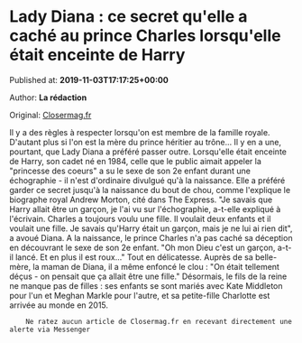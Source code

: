 
# Lady Diana : ce secret qu'elle a caché au prince Charles lorsqu'elle était enceinte de Harry

Published at: **2019-11-03T17:17:25+00:00**

Author: **La rédaction**

Original: [Closermag.fr](https://www.closermag.fr/royautes/lady-diana-ce-secret-qu-elle-a-cache-au-prince-charles-lorsqu-elle-etait-enceint-1043852)

Il y a des règles à respecter lorsqu'on est membre de la famille royale. D'autant plus si l'on est la mère du prince héritier au trône... Il y en a une, pourtant, que Lady Diana a préféré passer outre. Lorsqu'elle était enceinte de Harry, son cadet né en 1984, celle que le public aimait appeler la "princesse des coeurs" a su le sexe de son 2e enfant durant une échographie - il n'est d'ordinaire divulgué qu'à la naissance. Elle a préféré garder ce secret jusqu'à la naissance du bout de chou, comme l'explique le biographe royal Andrew Morton, cité dans The Express.
"Je savais que Harry allait être un garçon, je l'ai vu sur l'échographie, a-t-elle expliqué à l'écrivain. Charles a toujours voulu une fille. Il voulait deux enfants et il voulait une fille. Je savais qu'Harry était un garçon, mais je ne lui ai rien dit", a avoué Diana.
A la naissance, le prince Charles n'a pas caché sa déception en découvrant le sexe de son 2e enfant. "Oh mon Dieu c'est un garçon, a-t-il lancé. Et en plus il est roux..." Tout en délicatesse.
Auprès de sa belle-mère, la maman de Diana, il a même enfoncé le clou : "On était tellement déçus - on pensait que ça allait être une fille." Désormais, le fils de la reine ne manque pas de filles : ses enfants se sont mariés avec Kate Middleton pour l'un et Meghan Markle pour l'autre, et sa petite-fille Charlotte est arrivée au monde en 2015.

        Ne ratez aucun article de Closermag.fr en recevant directement une alerte via Messenger
      
